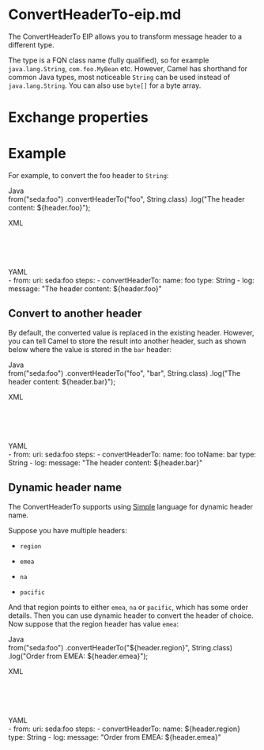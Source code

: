 # ConvertHeaderTo-eip.md

The ConvertHeaderTo EIP allows you to transform message header to a
different type.

The type is a FQN class name (fully qualified), so for example
`java.lang.String`, `com.foo.MyBean` etc. However, Camel has shorthand
for common Java types, most noticeable `String` can be used instead of
`java.lang.String`. You can also use `byte[]` for a byte array.

# Exchange properties

# Example

For example, to convert the foo header to `String`:

Java  
from("seda:foo")
.convertHeaderTo("foo", String.class)
.log("The header content: ${header.foo}");

XML  
<route>  
<from uri="seda:foo"/>  
<convertHeaderTo name="foo" type="String"/>  
<log message="The header content: ${header.foo}"/>  
</route>

YAML  
\- from:
uri: seda:foo
steps:
\- convertHeaderTo:
name: foo
type: String
\- log:
message: "The header content: ${header.foo}"

## Convert to another header

By default, the converted value is replaced in the existing header.
However, you can tell Camel to store the result into another header,
such as shown below where the value is stored in the `bar` header:

Java  
from("seda:foo")
.convertHeaderTo("foo", "bar", String.class)
.log("The header content: ${header.bar}");

XML  
<route>  
<from uri="seda:foo"/>  
<convertHeaderTo name="foo" toName="bar" type="String"/>  
<log message="The header content: ${header.bar}"/>  
</route>

YAML  
\- from:
uri: seda:foo
steps:
\- convertHeaderTo:
name: foo
toName: bar
type: String
\- log:
message: "The header content: ${header.bar}"

## Dynamic header name

The ConvertHeaderTo supports using
[Simple](#components:languages:simple-language.adoc) language for
dynamic header name.

Suppose you have multiple headers:

-   `region`

-   `emea`

-   `na`

-   `pacific`

And that region points to either `emea`, `na` or `pacific`, which has
some order details. Then you can use dynamic header to convert the
header of choice. Now suppose that the region header has value `emea`:

Java  
from("seda:foo")
.convertHeaderTo("${header.region}", String.class)
.log("Order from EMEA: ${header.emea}");

XML  
<route>  
<from uri="seda:foo"/>  
<convertHeaderTo name="${header.region}" type="String"/>  
<log message="Order from EMEA: ${header.emea}"/>  
</route>

YAML  
\- from:
uri: seda:foo
steps:
\- convertHeaderTo:
name: ${header.region}
type: String
\- log:
message: "Order from EMEA: ${header.emea}"
